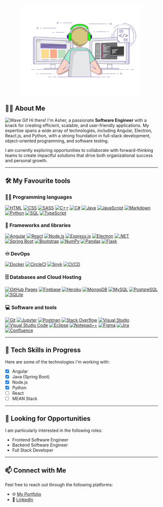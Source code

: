 <p align="center">
    <img src="https://github.com/asherchew/asherchew/blob/main/coding.gif?raw=true" alt="Logo" width="400" height="300" />
</p>

## 👨‍💻 About Me

<img src="https://media.giphy.com/media/hvRJCLFzcasrR4ia7z/giphy.gif" alt="Wave Gif" width="25px" /> Hi there! I'm Asher, a passionate **Software Engineer** with a knack for creating efficient, scalable, and user-friendly applications. My expertise spans a wide array of technologies, including Angular, Electron, React.js, and Python, with a strong foundation in full-stack development, object-oriented programming, and software testing.

I am currently exploring opportunities to collaborate with forward-thinking teams to create impactful solutions that drive both organizational success and personal growth.

---

## 🛠️ My Favourite tools

### 👨‍💻 Programming languages

<p>
    <a href="#"><img alt="HTML" src="https://img.shields.io/badge/HTML-E34F26.svg?logo=html5&logoColor=white" /></a>
    <a href="#"><img alt="CSS" src="https://img.shields.io/badge/CSS-1572B6.svg?logo=css3&logoColor=white" /></a>
    <a href="#"><img alt="SASS" src="https://img.shields.io/badge/Sass-hotpink.svg?logo=SASS&logoColor=white" /></a>
    <a href="#"><img alt="C++" src="https://custom-icon-badges.herokuapp.com/badge/C++-9C033A.svg?logo=cpp2&logoColor=white"></a>
    <a href="#"><img alt="C#" src="https://custom-icon-badges.demolab.com/badge/C%23-%23239120.svg?logo=cshrp&logoColor=white"></a>
    <a href="#"><img alt="Java" src="https://img.shields.io/badge/Java-007396.svg?logo=java&logoColor=white"></a>
    <a href="#"><img alt="JavaScript" src="https://img.shields.io/badge/JavaScript-F7DF1E.svg?logo=javascript&logoColor=black"></a>
    <a href="#"><img alt="Markdown" src="https://img.shields.io/badge/Markdown-000000.svg?logo=markdown&logoColor=white"></a>
    <a href="#"><img alt="Python" src="https://img.shields.io/badge/Python-14354C.svg?logo=python&logoColor=white"></a>
    <a href="#"><img alt="SQL" src="https://custom-icon-badges.herokuapp.com/badge/SQL-025E8C.svg?logo=database&logoColor=white"></a>
    <a href="#"><img alt="TypeScript" src="https://img.shields.io/badge/TypeScript-007ACC.svg?logo=typescript&logoColor=white"></a>
</p>

### 🧰 Frameworks and libraries

<p>
    <a href="#"><img alt="Angular" src="https://img.shields.io/badge/-Angular-DD0031?style=flat-square&logo=angular&logoColor=white" /></a>
    <a href="#"><img alt="React" src="https://img.shields.io/badge/React-20232a.svg?logo=react&logoColor=%2361DAFB" /></a>
    <a href="#"><img alt="Node.js" src="https://img.shields.io/badge/Node.js-43853D.svg?logo=node.js&logoColor=white" /></a>
    <a href="#"><img alt="Express.js" src="https://img.shields.io/badge/Express.js-404d59.svg?logo=express&logoColor=white" /></a>
    <a href="#"><img alt="Electron" src="https://img.shields.io/badge/Electron-404d59.svg?logo=electron&logoColor=white" /></a>
    <a href="#"><img alt=".NET" src="https://img.shields.io/badge/.NET-512BD4?logo=dotnet&logoColor=fff" /></a>
    <a href="#"><img alt="Spring Boot" src="https://img.shields.io/badge/Spring%20Boot-6DB33F?logo=springboot&logoColor=fff" /></a>
    <a href="#"><img alt="Bootstrap" src="https://img.shields.io/badge/Bootstrap-7952B3.svg?logo=bootstrap&logoColor=white" /></a>
    <a href="#"><img alt="NumPy" src="https://img.shields.io/badge/Numpy-013243.svg?logo=numpy&logoColor=white" /></a>
    <a href="#"><img alt="Pandas" src="https://img.shields.io/badge/Pandas-150458.svg?logo=pandas&logoColor=white" /></a>
    <a href="#"><img alt="Flask" src="https://img.shields.io/badge/Flask-150458.svg?logo=flask&logoColor=white" /></a>
</p>

### ♾️ DevOps

<p>
    <a href="#"><img alt="Docker" src="https://img.shields.io/badge/Docker-150458.svg?logo=docker&logoColor=white" /></a>
    <a href="#"><img alt="CircleCI" src="https://img.shields.io/badge/CircleCI-150458.svg?logo=circleci&logoColor=white" /></a>
    <a href="#"><img alt="Snyk" src="https://img.shields.io/badge/Snyk-150458.svg?logo=snyk&logoColor=white" /></a>
    <a href="#"><img alt="CI/CD" src="https://img.shields.io/badge/CI/CD-150458.svg?logo=cicd&logoColor=white" /></a>
</p>

### 🗄️ Databases and Cloud Hosting

<p>
    <a href="#"><img alt="GitHub Pages" src="https://img.shields.io/badge/GitHub%20Pages-327FC7.svg?logo=github&logoColor=white"></a>
    <a href="#"><img alt="Firebase" src="https://img.shields.io/badge/Firebase-FFCA28?style=flat&logo=Firebase&logoColor=white"></a>
    <a href="#"><img alt="Heroku" src="https://img.shields.io/badge/Heroku-430098.svg?logo=heroku&logoColor=white"></a>
    <a href="#"><img alt="MongoDB" src ="https://img.shields.io/badge/MongoDB-4ea94b.svg?logo=mongodb&logoColor=white"></a>
    <a href="#"><img alt="MySQL" src="https://img.shields.io/badge/MySQL-00f.svg?logo=mysql&logoColor=white"></a>
    <a href="#"><img alt="PostgreSQL" src ="https://img.shields.io/badge/PostgreSQL-316192.svg?logo=postgresql&logoColor=white"></a>
    <a href="#"><img alt="SQLite" src ="https://img.shields.io/badge/SQLite-%2307405e.svg?logo=sqlite&logoColor=white"></a>
</p>

### 💻 Software and tools

<p>
    <a href="#"><img alt="Git" src="https://img.shields.io/badge/Git-F05033.svg?logo=git&logoColor=white"></a>
    <a href="#"><img alt="Jupyter" src="https://img.shields.io/badge/Jupyter-F37626.svg?logo=Jupyter&logoColor=white"></a>
    <a href="#"><img alt="Postman" src="https://img.shields.io/badge/Postman-FF6C37?logo=postman&logoColor=white"></a>
    <a href="#"><img alt="Stack Overflow" src="https://img.shields.io/badge/-Stack%20Overflow-FE7A16?logo=stack-overflow&logoColor=white"></a>
    <a href="#"><img alt="Visual Studio" src="https://custom-icon-badges.demolab.com/badge/Visual%20Studio-5C2D91.svg?&logo=visual-studio&logoColor=white"></a>
    <a href="#"><img alt="Visual Studio Code" src="https://custom-icon-badges.demolab.com/badge/Visual%20Studio%20Code-0078d7.svg?logo=vsc&logoColor=white"></a>
    <a href="#"><img alt="Eclipse" src="https://img.shields.io/badge/Eclipse-FE7A16.svg?logo=Eclipse&logoColor=white"></a>
    <a href="#"><img alt="Notepad++" src="https://img.shields.io/badge/Notepad++-90E59A.svg?&logo=notepad%2b%2b&logoColor=black"></a>
    <a href="#"><img alt="Figma" src="https://img.shields.io/badge/Figma-F24E1E?logo=figma&logoColor=white"></a>
    <a href="#"><img alt="Jira" src="https://img.shields.io/badge/Jira-0052CC?logo=jira&logoColor=fff"></a>
    <a href="#"><img alt="Confluence" src="https://img.shields.io/badge/Confluence-172B4D?logo=confluence&logoColor=fff"></a>
</p>

---

## 🌱 Tech Skills in Progress
Here are some of the technologies I'm working with:
- [X] Angular
- [X] Java (Spring Boot)
- [X] Node.js
- [X] Python
- [ ] React
- [ ] MEAN Stack

---

## 🚀 Looking for Opportunities
I am particularly interested in the following roles:
- Frontend Software Engineer
- Backend Software Engineer
- Full Stack Developer

---

## 📫 Connect with Me
Feel free to reach out through the following platforms:

- 🌐 [My Portfolio](https://asher-chew-portfolio.vercel.app)
- 💼 [LinkedIn](https://www.linkedin.com/in/asher-chew-chin-hao)

<!--
---

## 🏆 Current Certification Progress
I am continuously working on enhancing my skill set. Here’s what I’m currently pursuing:
- [ ] ITIL 4 Foundation
- [ ] Harvard's CS50 Computer Science Program
- [ ] AWS Cloud Practitioner
- [ ] Google Cloud Fundamentals: Core Infrastructure
- [ ] Docker Essentials: A Developer Introduction

---

Here are some ideas to get you started:

- 🔭 I’m currently working on ...
- 🌱 I’m currently learning ...
- 👯 I’m looking to collaborate on ...
- 🤔 I’m looking for help with ...
- 💬 Ask me about ...
- 📫 How to reach me: ...
- 😄 Pronouns: ...
- ⚡ Fun fact: ...
-->
